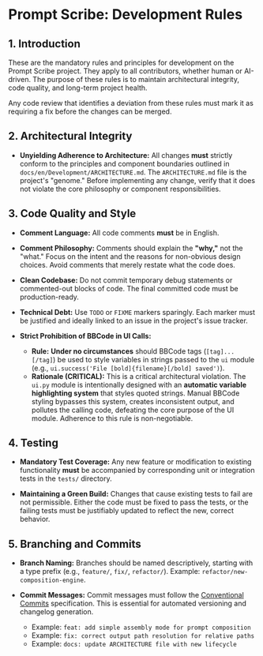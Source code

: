 # Prompt Scribe: Development Rules

## 1. Introduction

These are the mandatory rules and principles for development on the Prompt Scribe project. They apply to all contributors, whether human or AI-driven. The purpose of these rules is to maintain architectural integrity, code quality, and long-term project health.

Any code review that identifies a deviation from these rules must mark it as requiring a fix before the changes can be merged.

## 2. Architectural Integrity

-   **Unyielding Adherence to Architecture:** All changes **must** strictly conform to the principles and component boundaries outlined in `docs/en/Development/ARCHITECTURE.md`. The `ARCHITECTURE.md` file is the project's "genome." Before implementing any change, verify that it does not violate the core philosophy or component responsibilities.

## 3. Code Quality and Style

-   **Comment Language:** All code comments **must** be in English.

-   **Comment Philosophy:** Comments should explain the **"why,"** not the "what." Focus on the intent and the reasons for non-obvious design choices. Avoid comments that merely restate what the code does.

-   **Clean Codebase:** Do not commit temporary debug statements or commented-out blocks of code. The final committed code must be production-ready.

-   **Technical Debt:** Use `TODO` or `FIXME` markers sparingly. Each marker must be justified and ideally linked to an issue in the project's issue tracker.

-   **Strict Prohibition of BBCode in UI Calls:**
    -   **Rule:** **Under no circumstances** should BBCode tags (`[tag]...[/tag]`) be used to style variables in strings passed to the `ui` module (e.g., `ui.success('File [bold]{filename}[/bold] saved')`).
    -   **Rationale (CRITICAL):** This is a critical architectural violation. The `ui.py` module is intentionally designed with an **automatic variable highlighting system** that styles quoted strings. Manual BBCode styling bypasses this system, creates inconsistent output, and pollutes the calling code, defeating the core purpose of the UI module. Adherence to this rule is non-negotiable.

## 4. Testing

-   **Mandatory Test Coverage:** Any new feature or modification to existing functionality **must** be accompanied by corresponding unit or integration tests in the `tests/` directory.

-   **Maintaining a Green Build:** Changes that cause existing tests to fail are not permissible. Either the code must be fixed to pass the tests, or the failing tests must be justifiably updated to reflect the new, correct behavior.

## 5. Branching and Commits

-   **Branch Naming:** Branches should be named descriptively, starting with a type prefix (e.g., `feature/`, `fix/`, `refactor/`). Example: `refactor/new-composition-engine`.

-   **Commit Messages:** Commit messages must follow the [Conventional Commits](https://www.conventionalcommits.org/) specification. This is essential for automated versioning and changelog generation.
    -   Example: `feat: add simple assembly mode for prompt composition`
    -   Example: `fix: correct output path resolution for relative paths`
    -   Example: `docs: update ARCHITECTURE file with new lifecycle`
